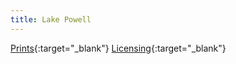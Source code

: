 ```yaml
---
title: Lake Powell
---
```

[Prints](https://pixels.com/featured/lake-powell-brady-lane.html){:target="_blank"}
[Licensing](https://licensing.pixels.com/featured/lake-powell-brady-lane.html){:target="_blank"}